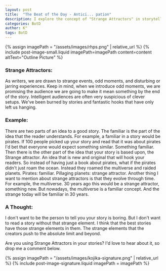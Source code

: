 ```yaml
---
layout: post
title:  "The Beat of the Day - Antici... pation"
description: I explore the concept of "Strange Attractors" in storytelling - the unique, odd elements that hook readers beyond the familiar. Using the example of multiverse pirates, I demonstrate how combining familiar concepts with strange elements creates compelling narratives. However, I emphasize that these strange elements must pay off by the story's end, as audiences have grown wary of unfulfilled setups. Importantly, what's strange today may become familiar tomorrow, pushing writers to constantly innovate.
categories: BotD
author: K°
tags: BotD
---
```


<div>
{% assign imagePath = "/assets/images/rhps.png" | relative_url %}
{% include post-image-small.liquid imagePath=imagePath content=content
altText="Outline Picture" %}
</div>

### Strange Attractors:
As writers, we are drawn to strange events, odd moments, and disturbing or jarring experiences. Keep in mind, when we introduce odd moments, we are promising the audience we are going to make it mean something by the end of the story. Intelligent audiences are often very suspicious of clever setups. We've been burned by stories and fantastic hooks that have only left us hanging.

### Example:
There are two parts of an idea to a good story. The familiar is the part of the idea that the reader understands. For example, a familiar in a story would be pirates. If 100 people picked up your story and read that it was about pirates I'd bet that everyone would expect something similar. Something familiar. Then there is the other part of the idea that your story is based upon, the Strange attractor. An idea that is new and original that will hook your readers. So instead of having just a book about pirates, what if the pirates didn't just roam the ocean. Instead they roamed the multiverse and raided planets. Pirates: familiar. Pillaging planets: strange attractor. Another thing I want to mention about strange attractors is that they evolve through time. For example, the multiverse. 30 years ago this would be a strange attractor, something new. But nowadays, the multiverse is a familiar concept. And the strange today will be familiar in 30 years.

### A Thought:
I don't want to be the person to tell you your story is boring. But I don't want to read a story without that strange element. I think that the best stories have those strange elements in them. The strange elements that the creators push to the absolute limit and beyond.

Are you using Strange Attractors in your stories? I'd love to hear about it, so drop me a comment below.

<!-- signature -->
{% assign imagePath = "/assets/images/kojika-signature.png" | relative_url %}
{% include post-image-signature.liquid imagePath = imagePath %}